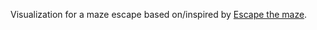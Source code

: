 Visualization for a maze escape based on/inspired by [Escape the maze](https://www.codewars.com/kata/escape-the-maze/train/javascript).